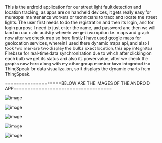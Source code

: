 This is the android application for our street light fault detection and location tracking, as apps are on handheld devices, it gets really easy for municipal maintenance workers or technicians to track and locate the street lights.
The user first needs to do the registration and then its login, and for login purpose I need to just enter the name, and password and then we will land on our main activity wherein we get two option i.e. maps and graph
now after we check map so here firstly I have used google maps for geolocation services, wherein I used there dynamic maps api, and also I took two markers two display the bulbs exact location, 
this app integrates Firebase for real-time data synchronization due to which after clicking on each bulb we get its status and also its power value, 
after we check the graphs now here along with my other group member have integrated the  ThingSpeak for data visualization, so it displays the dynamic charts from ThingSpeak.

====================BELOW ARE THE IMAGES OF THE ANDROID APP===================================

![image](https://github.com/user-attachments/assets/992dab47-cef7-43d3-8956-026167778b5a)

![image](https://github.com/user-attachments/assets/4fce907f-66ab-4c71-bfb8-3fd58345c957)

![image](https://github.com/user-attachments/assets/0bf1521b-d5ec-4df8-9d33-125e0e0146dc)

![image](https://github.com/user-attachments/assets/694eeb36-da51-4480-9aba-5ae75b209a05)

![image](https://github.com/user-attachments/assets/b74edaf8-f7ea-4286-8ee0-f6fdd452cd56)




